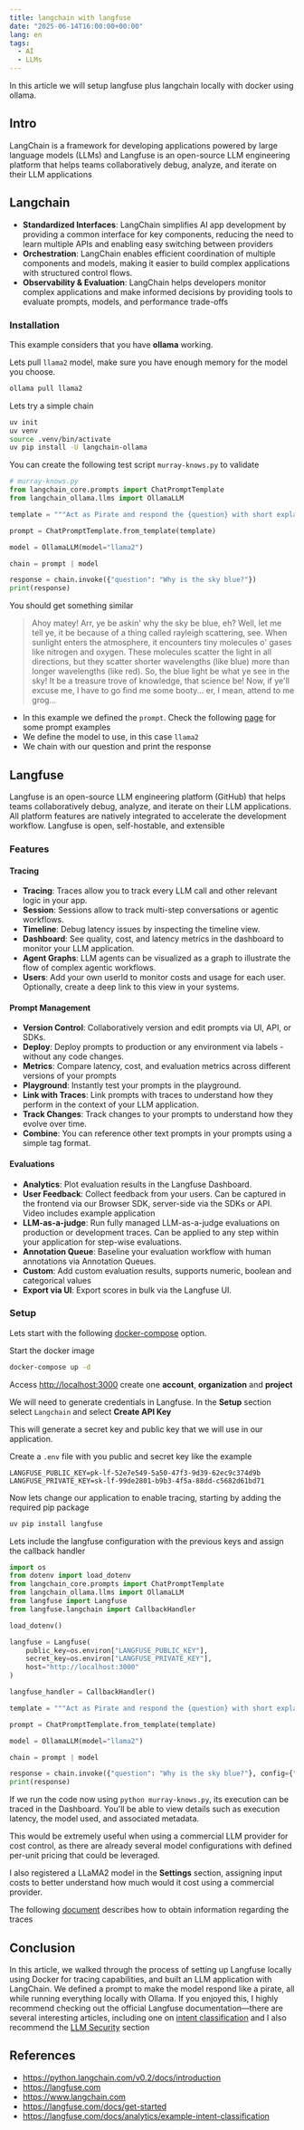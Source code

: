 ```yaml
---
title: langchain with langfuse
date: "2025-06-14T16:00:00+00:00"
lang: en
tags:
  - AI
  - LLMs
---
```


In this article we will setup langfuse plus langchain locally with docker using ollama.

## Intro

LangChain is a framework for developing applications powered by large language models (LLMs) and Langfuse is an open-source LLM engineering platform that helps teams collaboratively debug, analyze, and iterate on their LLM applications

## Langchain

- **Standardized Interfaces**: LangChain simplifies AI app development by providing a common interface for key components, reducing the need to learn multiple APIs and enabling easy switching between providers
- **Orchestration**: LangChain enables efficient coordination of multiple components and models, making it easier to build complex applications with structured control flows.
- **Observability & Evaluation**: LangChain helps developers monitor complex applications and make informed decisions by providing tools to evaluate prompts, models, and performance trade-offs

### Installation

This example considers that you have **ollama** working.

Lets pull `llama2` model, make sure you have enough memory for the model you choose.

```sh
ollama pull llama2
```

Lets try a simple chain

```sh
uv init
uv venv
source .venv/bin/activate
uv pip install -U langchain-ollama
```

You can create the following test script `murray-knows.py` to validate

```python
# murray-knows.py
from langchain_core.prompts import ChatPromptTemplate
from langchain_ollama.llms import OllamaLLM

template = """Act as Pirate and respond the {question} with short explanation"""

prompt = ChatPromptTemplate.from_template(template)

model = OllamaLLM(model="llama2")

chain = prompt | model

response = chain.invoke({"question": "Why is the sky blue?"})
print(response)
```

You should get something similar

> Ahoy matey! Arr, ye be askin' why the sky be blue, eh? Well, let me tell ye, it be because of a thing called rayleigh scattering, see. When sunlight enters the atmosphere, it encounters tiny molecules o' gases like nitrogen and oxygen. These molecules scatter the light in all directions, but they scatter shorter wavelengths (like blue) more than longer wavelengths (like red). So, the blue light be what ye see in the sky! It be a treasure trove of knowledge, that science be! Now, if ye'll excuse me, I have to go find me some booty... er, I mean, attend to me grog...

- In this example we defined the `prompt`. Check the following [page](https://www.promptingguide.ai/introduction/examples) for some prompt examples
- We define the model to use, in this case `llama2`
- We chain with our question and print the response

## Langfuse

Langfuse is an open-source LLM engineering platform (GitHub) that helps teams collaboratively debug, analyze, and iterate on their LLM applications. All platform features are natively integrated to accelerate the development workflow. Langfuse is open, self-hostable, and extensible

### Features

#### Tracing

- **Tracing**: Traces allow you to track every LLM call and other relevant logic in your app.
- **Session**: Sessions allow to track multi-step conversations or agentic workflows.
- **Timeline**: Debug latency issues by inspecting the timeline view.
- **Dashboard**: See quality, cost, and latency metrics in the dashboard to monitor your LLM application.
- **Agent Graphs**: LLM agents can be visualized as a graph to illustrate the flow of complex agentic workflows.
- **Users**: Add your own userId to monitor costs and usage for each user. Optionally, create a deep link to this view in your systems.

#### Prompt Management

- **Version Control**: Collaboratively version and edit prompts via UI, API, or SDKs.
- **Deploy**: Deploy prompts to production or any environment via labels - without any code changes.
- **Metrics**: Compare latency, cost, and evaluation metrics across different versions of your prompts
- **Playground**: Instantly test your prompts in the playground.
- **Link with Traces**: Link prompts with traces to understand how they perform in the context of your LLM application.
- **Track Changes**: Track changes to your prompts to understand how they evolve over time.
- **Combine**: You can reference other text prompts in your prompts using a simple tag format.

#### Evaluations

- **Analytics**: Plot evaluation results in the Langfuse Dashboard.
- **User Feedback**: Collect feedback from your users. Can be captured in the frontend via our Browser SDK, server-side via the SDKs or API. Video includes example application
- **LLM-as-a-judge**: Run fully managed LLM-as-a-judge evaluations on production or development traces. Can be applied to any step within your application for step-wise evaluations.
- **Annotation Queue**: Baseline your evaluation workflow with human annotations via Annotation Queues.
- **Custom**: Add custom evaluation results, supports numeric, boolean and categorical values
- **Export via UI**: Export scores in bulk via the Langfuse UI.

### Setup

Lets start with the following [docker-compose](https://github.com/rramos/dockers/tree/master/docker-langfuse) option.

Start the docker image

```sh
docker-compose up -d
```

Access <http://localhost:3000> create one **account**, **organization** and **project**

We will need to generate credentials in Langfuse. In the **Setup** section select `Langchain` and select **Create API Key**

This will generate a secret key and public key that we will use in our application.

Create a `.env` file with you public and secret key like the example

```text
LANGFUSE_PUBLIC_KEY=pk-lf-52e7e549-5a50-47f3-9d39-62ec9c374d9b
LANGFUSE_PRIVATE_KEY=sk-lf-99de2801-b9b3-4f5a-88dd-c5682d61bd71
```

Now lets change our application to enable tracing, starting by adding the required pip package

```sh
uv pip install langfuse
```

Lets include the langfuse configuration with the previous keys and assign the callback handler

```python
import os
from dotenv import load_dotenv
from langchain_core.prompts import ChatPromptTemplate
from langchain_ollama.llms import OllamaLLM
from langfuse import Langfuse
from langfuse.langchain import CallbackHandler

load_dotenv()

langfuse = Langfuse(
    public_key=os.environ["LANGFUSE_PUBLIC_KEY"],
    secret_key=os.environ["LANGFUSE_PRIVATE_KEY"],
    host="http://localhost:3000"
)

langfuse_handler = CallbackHandler()

template = """Act as Pirate and respond the {question} with short explanation"""

prompt = ChatPromptTemplate.from_template(template)

model = OllamaLLM(model="llama2")

chain = prompt | model

response = chain.invoke({"question": "Why is the sky blue?"}, config={"callbacks": [langfuse_handler]})
print(response)
```

If we run the code now using `python murray-knows.py`, its execution can be traced in the Dashboard. You'll be able to view details such as execution latency, the model used, and associated metadata.

This would be extremely useful when using a commercial LLM provider for cost control, as there are already several model configurations with defined per-unit pricing that could be leveraged.

I also registered a LLaMA2 model in the **Settings** section, assigning input costs to better understand how much would it cost using a commercial provider.

The following [document](https://langfuse.com/docs/query-traces) describes how to obtain information regarding the traces

## Conclusion

In this article, we walked through the process of setting up Langfuse locally using Docker for tracing capabilities, and built an LLM application with LangChain. We defined a prompt to make the model respond like a pirate, all while running everything locally with Ollama. If you enjoyed this, I highly recommend checking out the official Langfuse documentation—there are several interesting articles, including one on [intent classification](https://langfuse.com/docs/analytics/example-intent-classification) and I also recommend the [LLM Security](https://langfuse.com/docs/security/overview) section

## References

- <https://python.langchain.com/v0.2/docs/introduction>
- <https://langfuse.com>
- <https://www.langchain.com>
- <https://langfuse.com/docs/get-started>
- <https://langfuse.com/docs/analytics/example-intent-classification>
